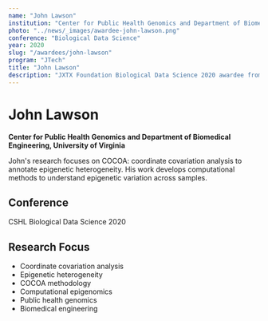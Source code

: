 ```yaml
---
name: "John Lawson"
institution: "Center for Public Health Genomics and Department of Biomedical Engineering, University of Virginia"
photo: "../news/_images/awardee-john-lawson.png"
conference: "Biological Data Science"
year: 2020
slug: "/awardees/john-lawson"
program: "JTech"
title: "John Lawson"
description: "JXTX Foundation Biological Data Science 2020 awardee from University of Virginia"
---
```


# John Lawson

**Center for Public Health Genomics and Department of Biomedical Engineering, University of Virginia**

John's research focuses on COCOA: coordinate covariation analysis to annotate epigenetic heterogeneity. His work develops computational methods to understand epigenetic variation across samples.

## Conference
CSHL Biological Data Science 2020

## Research Focus
- Coordinate covariation analysis
- Epigenetic heterogeneity
- COCOA methodology
- Computational epigenomics
- Public health genomics
- Biomedical engineering